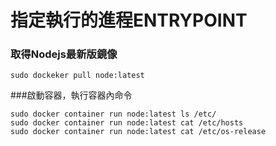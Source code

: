 # 指定執行的進程ENTRYPOINT

### 取得Nodejs最新版鏡像

    sudo dockeker pull node:latest
    
###啟動容器，執行容器內命令

    sudo docker container run node:latest ls /etc/
    sudo docker container run node:latest cat /etc/hosts
    sudo docker container run node:latest cat /etc/os-release
    
